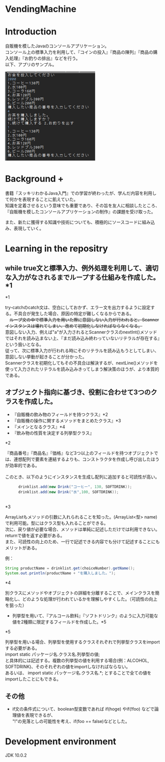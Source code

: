 # VendingMachine

# Introduction
自販機を模したJavaのコンソールアプリケーション。<br>
コンソール上の標準入力を利用して、『コインの投入』『商品の陳列』『商品の購入処理』『お釣りの排出』などを行う。<br>
以下、アプリのサンプル。

<img src="sample.png" alt="アプリのサンプルイメージ">


# Background +

書籍『スッキリわかるJava入門』での学習が終わったが、学んだ内容を利用して何かを表現することに飢えていた。<br>
知識を定着させるという意味でも重要であり、その旨を友人に相談したところ、『自販機を模したコンソールアプリケーションの制作』の課題を受け取った。<br>

また、新たに獲得する知識や技術についても、積極的にソースコードに組み込み、表現していく。

# Learning in the repositry

## while true文と標準入力、例外処理を利用して、適切な入力がなされるまでループする仕組みを作成した。*1

  
\*1

try-catchのcatch文は、空白にしておかず、エラー文を出力するように設定する。不具合が発生した場合、原因の特定が難しくなるからである。<br>
　~~ループ文の中で標準入力を用いた際に意図しない入力が行われると、Scannerインスタンスは壊れてしまい、改めて初期化しなければならなくなる。~~<br>
 意図しない入力、例えば"a"が入力されるとScannerクラスのnextInt()メソッドではそれを読み込まない上、『まだ読み込み終わっていないリテラルが存在する』という扱いとなる。<br>
 従って、次に標準入力が行われる時にそのリテラルを読み込もうとしてしまい、意図しない挙動が起きることが分かった。<br>
 Scannerクラスを初期化してもその不具合は解決するが、nextLine()メソッドを使って入力されたリテラルを読み込みきってしまう解決策のほうが、より本質的である。
 
  
## オブジェクト指向に基づき、役割に合わせて3つのクラスを作成した。
  - 『自販機の飲み物のフィールドを持つクラス』*2
  - 『自販機の操作に関するメソッドをまとめたクラス』*3
  - 『メインとなるクラス』*4
  - 『飲み物の性質を決定する列挙型クラス』

<p>
*2
  
  『商品番号』『商品名』『価格』など3つ以上のフィールドを持つオブジェクトでは、連想配列で要素を連結するよりも、コンストラクタを作成し呼び出したほうが効率的である。<br>  
  このとき、以下のようにインスタンスを生成し配列に追加すると可読性が高い。
  
  ```Java
		drinklist.add(new Drink("コーヒー", 130, SOFTDRINK));
		drinklist.add(new Drink("水",100, SOFTDRINK));
    
  ```
  </p>
  <p>
*3
  
  ArrayListもメソッドの引数に入れられることを知った。(ArrayList<型> name)で利用可能。型にはクラス型も入れることができる。<br>
   次に、戻り値が必要な場合、メソッドは単純に記述しただけでは利用できない。returnで値を返す必要がある。<br>
   また、可読性の向上のため、一行で記述できる内容でも分けて記述することにもメリットがある。</p>
  <p>
    例：    
    
```java   
String productName = drinklist.get(choiceNumber).getName();
System.out.println(productName + "を購入しました。");
```

</p>
    
  
  <p>
*4
  
  別クラスにメソッドやオブジェクトの詳細を分離することで、メインクラスを簡略化し、どのような処理が行われているかを理解しやすくした。（可読性の向上を狙った）
  </p>
  <p>
  
- 列挙型を用いて、『アルコール飲料』『ソフトドリンク』のように入力可能な値を2種類に限定するフィールドを作成した。*5

\*5

列挙型を用いる場合、列挙型を使用するクラスそれぞれで列挙型クラスをimportする必要がある。<br>
import static パッケージ名.クラス名.列挙型の値;<br>
と具体的には記述する。複数の列挙型の値を利用する場合(例：ALCOHOL, SOFTDRINK)、そのそれぞれの値をimportしなければならない。<br>
あるいは、
import static パッケージ名.クラス名.\*;
とすることで全ての値をimportしたことにもできる。


  
  </p>
<p>  
  
## その他
  - if文の条件式について、boolean型変数であれば if(hoge) やif(!foo) などで論理値を表現できるが、<br>
  "!"の見落としの可能性を考え、if(foo == false)などとした。
</p>

# Development environment
JDK 10.0.2
